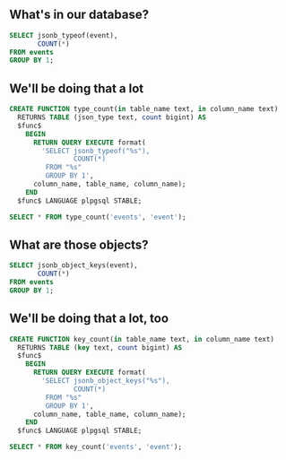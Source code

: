 ## What's in our database?

```sql
SELECT jsonb_typeof(event),
       COUNT(*)
FROM events
GROUP BY 1;
```


## We'll be doing that a lot

```sql
CREATE FUNCTION type_count(in table_name text, in column_name text)
  RETURNS TABLE (json_type text, count bigint) AS
  $func$
    BEGIN
      RETURN QUERY EXECUTE format(
        'SELECT jsonb_typeof("%s"),
                COUNT(*)
         FROM "%s"
         GROUP BY 1',
      column_name, table_name, column_name);
    END
  $func$ LANGUAGE plpgsql STABLE;

SELECT * FROM type_count('events', 'event');
```


## What are those objects?

```sql
SELECT jsonb_object_keys(event),
       COUNT(*)
FROM events
GROUP BY 1;
```


## We'll be doing that a lot, too

```sql
CREATE FUNCTION key_count(in table_name text, in column_name text)
  RETURNS TABLE (key text, count bigint) AS
  $func$
    BEGIN
      RETURN QUERY EXECUTE format(
        'SELECT jsonb_object_keys("%s"),
                COUNT(*)
         FROM "%s"
         GROUP BY 1',
      column_name, table_name, column_name);
    END
  $func$ LANGUAGE plpgsql STABLE;

SELECT * FROM key_count('events', 'event');
```
